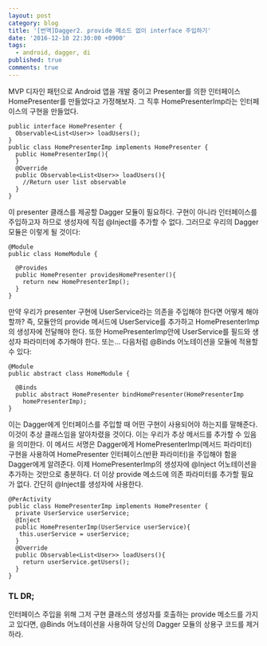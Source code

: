 ```yaml
---
layout: post
category: blog
title: '[번역]Dagger2. provide 메소드 없이 interface 주입하기'
date: '2016-12-10 22:30:00 +0900'
tags:
  - android, dagger, di
published: true
comments: true
---
```

MVP 디자인 패턴으로 Android 앱을 개발 중이고 Presenter를 의한 인터페이스 HomePresenter를 만들었다고 가정해보자. 그 직후 HomePresenterImp라는 인터페이스의 구현을 만들었다.

    public interface HomePresenter {
      Observable<List<User>> loadUsers();
    }
    public class HomePresenterImp implements HomePresenter {
      public HomePresenterImp(){
      }  
      @Override
      public Observable<List<User>> loadUsers(){
        //Return user list observable
      }
    }

이 presenter 클래스를 제공할 Dagger 모듈이 필요하다. 구현이 아니라 인터페이스를 주입하고자 하므로 생성자에 직접 @Inject를 추가할 수 없다. 그러므로 우리의 Dagger 모듈은 이렇게 될 것이다:

    @Module
    public class HomeModule {

      @Provides
      public HomePresenter providesHomePresenter(){
        return new HomePresenterImp();
      }
    }

만약 우리가 presenter 구현에 UserService라는 의존을 주입해야 한다면 어떻게 해야할까? 즉, 모듈안의 provide 메서드에 UserService를 추가하고 HomePresenterImp의 생성자에 전달해야 한다. 또한 HomePresenterImp안에 UserService를 필드와 생성자 파라미터에 추가해야 한다.
또는...
다음처럼 @Binds 어노테이션을 모듈에 적용할 수 있다:

    @Module
    public abstract class HomeModule {

      @Binds
      public abstract HomePresenter bindHomePresenter(HomePresenterImp   
        homePresenterImp);
    }

이는 Dagger에게 인터페이스를 주입할 때 어떤 구현이 사용되어야 하는지를 말해준다. 이것이 추상 클래스임을 알아차렸을 것이다. 이는 우리가 추상 메서드를 추가할 수 있음을 의미한다.
이 메서드 서명은 Dagger에게 HomePresenterImp(메서드 파라미터) 구현을 사용하여 HomePresenter 인터페이스(반환 파라미터)을 주입해야 함을 Dagger에게 알려준다.
이제 HomePresenterImp의 생성자에 @Inject 어노테이션을 추가하는 것만으로 충분하다.
더 이상 provide 메소드에 의존 파라미터를 추가할 필요가 없다.
간단히 @Inject를 생성자에 사용한다.

    @PerActivity
    public class HomePresenterImp implements HomePresenter {
      private UserService userService;
      @Inject
      public HomePresenterImp(UserService userService){
       this.userService = userService;
      }
      @Override
      public Observable<List<User>> loadUsers(){
        return userService.getUsers();
      }
    }
    
### TL DR;
인터페이스 주입을 위해 그저 구현 클래스의 생성자를 호출하는 provide 메소드를 가지고 있다면, @Binds 어노테이션을 사용하여 당신의 Dagger 모듈의 상용구 코드를 제거하라.
